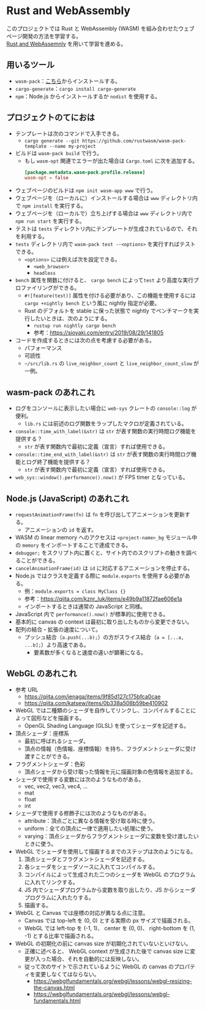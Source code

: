 Rust and WebAssembly
=====

このプロジェクトでは Rust と WebAssembly (WASM) を組み合わせたウェブページ開発の方法を学習する。   
[Rust and WebAssemnly](https://rustwasm.github.io/docs/book/) を用いて学習を進める。

## 用いるツール
* `wasm-pack`：[こちら](https://rustwasm.github.io/wasm-pack/installer/)からインストールする。
* `cargo-generate`：`cargo install cargo-generate`
* `npm`：Node.js からインストールするか `nodist` を使用する。


## プロジェクトのてにおは
* テンプレートは次のコマンドで入手できる。
    * `cargo generate --git https://github.com/rustwasm/wasm-pack-template --name my-project`
* ビルドは `wasm-pack build` で行う。
    * もし `wasm-opt` 関連でエラーが出た場合は `Cargo.toml` に次を追加する。
        ```Cargo.toml
        [package.metadata.wasm-pack.profile.release]
        wasm-opt = false
        ```
* ウェブページのビルドは `npm init wasm-app www` で行う。
* ウェブページを（ローカルに）インストールする場合は `www` ディレクトリ内で `npm install` を実行する。
* ウェブページを（ローカルで）立ち上げする場合は `www` ディレクトリ内で `npm run start` を実行する。
* テストは `tests` ディレクトリ内にテンプレートが生成されているので、それを利用する。
* `tests` ディレクトリ内で `wasm-pack test --<options>` を実行すればテストできる。
    * `<options>` には例えば次を設定できる。
        * `<web_browser>`
        * `headless`
* `bench` 属性を関数に付けると、 `cargo bench` によって`test` より高度な実行プロファイリングができる。
    * `#![feature(test)]` 属性を付ける必要があり、この機能を使用するには `cargo +nightly bench` という風に nightly 指定が必要。
    * Rust のデフォルトを stable に保った状態で nightly でベンチマークを実行したいときは、次のようにする。
        * `rustup run nightly cargo bench`
        * 参考：https://sioyaki.com/entry/2019/08/29/141805
* コードを作成するときには次の点を考慮する必要がある。
    * パフォーマンス
    * 可読性
    * `~/src/lib.rs` の `live_neighbor_count` と `live_neighbor_count_slow` が一例。

## wasm-pack のあれこれ
* ログをコンソールに表示したい場合に `web-sys` クレートの `console::log` が便利。
    * `lib.rs` には前述のログ関数をラップしたマクロが定義されている。
* `console::time_with_label(&str)` は `str` が表す関数の実行時間ログ機能を提供する？
    * `str` が表す関数内で最初に定義（宣言）すれば使用できる。
* `console::time_end_with_label(&str)` は `str` が表す関数の実行時間ログ機能とログ終了機能を提供する？
    * `str` が表す関数内で最初に定義（宣言）すれば使用できる。
* `web_sys::window().performance().now()` が FPS timer となっている。

## Node.js (JavaScript) のあれこれ
* `requestAnimationFrame(fn)` は `fn` を呼び出してアニメーションを更新する。
    * アニメーションの `id` を返す。
* WASM の linear memory へのアクセスは `<project-name>_bg` モジュール中の `memory` をインポートすることで達成できる。
* `debugger;` をスクリプト内に置くと、サイト内でのスクリプトの動きを調べることができる。
* `cancelAnimationFrame(id)` は `id` に対応するアニメーションを停止する。
* Node.js ではクラスを定義する際に `module.exports` を使用する必要がある。
    * 例：`module.exports = class MyClass {}`
    * 参考：https://qiita.com/kznr_luk/items/e49b9a11872fae606e1a
    * インポートするときは通常の JavaScript と同様。
* JavaScript 内で `performance().now()` が標準的に使用できる。
* 基本的に canvas の context は最初に取り出したものから変更できない。
* 配列の結合・拡張の速度について。
    * プッシュ結合（`a.push(...b);`）の方がスライス結合（`a = [...a, ...b];`）より高速である。
        * 要素数が多くなると速度の違いが顕著になる。

## WebGL のあれこれ
* 参考 URL
    * https://qiita.com/ienaga/items/9f85d127c175bfca0cae
    * https://qiita.com/katsew/items/0b338a508b59be410902
* WebGL では二種類のシェーダを自作してリンクし、コンパイルすることによって図形などを描画する。
    * OpenGL Shading Language (GLSL) を使ってシェーダを記述する。
* 頂点シェーダ：座標系
    * 最初に呼ばれるシェーダ。
    * 頂点の情報（色情報、座標情報）を持ち、フラグメントシェーダに受け渡すことができる。
* フラグメントシェーダ：色彩
    * 頂点シェーダから受け取った情報を元に描画対象の色情報を追加する。
* シェーダで使用する変数には次のようなものがある。
    * vec, vec2, vec3, vec4, ...
    * mat
    * float
    * int
* シェーダで使用する修飾子には次のようなものがある。
    * attribute：頂点ごとに異なる情報を受け取る時に使う。
    * uniform：全ての頂点に一律で適用したい処理に使う。
    * varying：頂点シェーダからフラグメントシェーダに変数を受け渡したいときに使う。
* WebGL でシェーダを使用して描画するまでのステップは次のようになる。
    1. 頂点シェーダとフラグメントシェーダを記述する。
    1. 各シェーダをシェーダソースに入れてコンパイルする。
    1. コンパイルによって生成された二つのシェーダを WebGL のプログラムに入れてリンクする。
    1. JS 内でシェーダプログラムから変数を取り出したり、JS からシェーダプログラムに入れたりする。
    1. 描画する。
* WebGL と Canvas では座標の対応が異なる点に注意。
    * Canvas では top-left を (0, 0) とする実際の px サイズで描画される。
    * WebGL では left-top を (-1, 1)、 center を (0, 0)、 right-bottom を (1, -1) とする比率で描画される。
* WebGL の初期化の前に canvas size が初期化されていないといけない。
    * 正確に述べると、 WebGL context が生成された後で canvas size に変更が入った場合、それを自動的には反映しない。
    * 従って次のサイトで示されているように WebGL の canvas のプロパティを変更しなくてはならない。
        * https://webglfundamentals.org/webgl/lessons/webgl-resizing-the-canvas.html
        * https://webglfundamentals.org/webgl/lessons/webgl-fundamentals.html